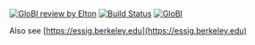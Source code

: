 [![GloBI review by Elton](https://github.com/globalbioticinteractions/emec/actions/workflows/review.yml/badge.svg)](https://github.com/globalbioticinteractions/emec/actions) [![Build Status](https://app.travis-ci.com/globalbioticinteractions/emec.svg)](https://app.travis-ci.com/globalbioticinteractions/emec) [![GloBI](http://api.globalbioticinteractions.org/interaction.svg?accordingTo=globi:globalbioticinteractions/emec)](http://globalbioticinteractions.org/?accordingTo=globi:globalbioticinteractions/emec)

Also see [https://essig.berkeley.edu](https://essig.berkeley.edu)
